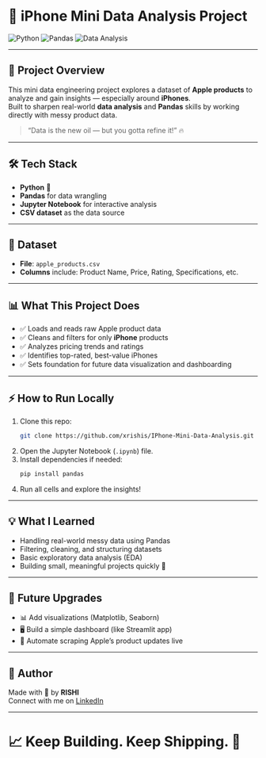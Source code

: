 
# 📱 iPhone Mini Data Analysis Project

![Python](https://img.shields.io/badge/Python-3776AB?style=for-the-badge&logo=python&logoColor=white)
![Pandas](https://img.shields.io/badge/Pandas-150458?style=for-the-badge&logo=pandas&logoColor=white)
![Data Analysis](https://img.shields.io/badge/Data--Analysis-FF6F61?style=for-the-badge)

---

## 🚀 Project Overview
This mini data engineering project explores a dataset of **Apple products** to analyze and gain insights — especially around **iPhones**.  
Built to sharpen real-world **data analysis** and **Pandas** skills by working directly with messy product data.

> “Data is the new oil — but you gotta refine it!” 🔥

---

## 🛠️ Tech Stack
- **Python** 🐍
- **Pandas** for data wrangling
- **Jupyter Notebook** for interactive analysis
- **CSV dataset** as the data source

---

## 📂 Dataset
- **File**: `apple_products.csv`
- **Columns** include: Product Name, Price, Rating, Specifications, etc.

---

## 📊 What This Project Does
- ✅ Loads and reads raw Apple product data
- ✅ Cleans and filters for only **iPhone** products
- ✅ Analyzes pricing trends and ratings
- ✅ Identifies top-rated, best-value iPhones
- ✅ Sets foundation for future data visualization and dashboarding

---

## ⚡ How to Run Locally
1. Clone this repo:
   ```bash
   git clone https://github.com/xrishis/IPhone-Mini-Data-Analysis.git
   ```
2. Open the Jupyter Notebook (`.ipynb`) file.
3. Install dependencies if needed:
   ```bash
   pip install pandas
   ```
4. Run all cells and explore the insights!

---

## 💡 What I Learned
- Handling real-world messy data using Pandas
- Filtering, cleaning, and structuring datasets
- Basic exploratory data analysis (EDA)
- Building small, meaningful projects quickly 🚀

---

## 🌟 Future Upgrades
- 📊 Add visualizations (Matplotlib, Seaborn)
- 🖥️ Build a simple dashboard (like Streamlit app)
- 🤖 Automate scraping Apple’s product updates live

---

## 🧠 Author
Made with 💙 by **RISHI**  
Connect with me on [LinkedIn](https://www.linkedin.com/in/xrishix/)

---

# 📈 Keep Building. Keep Shipping. 🚀
